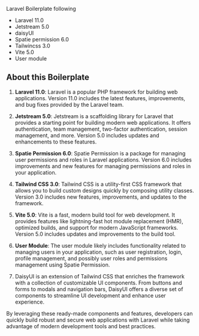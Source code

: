 <p>Laravel Boilerplate following</p>
<ul>
<li>Laravel 11.0</li>
<li>Jetstream 5.0</li>
<li>daisyUI</li>
<li>Spatie permission 6.0</li>
<li>Tailwincss 3.0</li>
<li>Vite 5.0</li>
<li>User module</li>
</ul>

## About this Boilerplate

<ol><li><p><strong>Laravel 11.0</strong>: Laravel is a popular PHP framework for building web applications. Version 11.0 includes the latest features, improvements, and bug fixes provided by the Laravel team.</p></li><li><p><strong>Jetstream 5.0</strong>: Jetstream is a scaffolding library for Laravel that provides a starting point for building modern web applications. It offers authentication, team management, two-factor authentication, session management, and more. Version 5.0 includes updates and enhancements to these features.</p></li><li><p><strong>Spatie Permission 6.0</strong>: Spatie Permission is a package for managing user permissions and roles in Laravel applications. Version 6.0 includes improvements and new features for managing permissions and roles in your application.</p></li><li><p><strong>Tailwind CSS 3.0</strong>: Tailwind CSS is a utility-first CSS framework that allows you to build custom designs quickly by composing utility classes. Version 3.0 includes new features, improvements, and updates to the framework.</p></li><li><p><strong>Vite 5.0</strong>: Vite is a fast, modern build tool for web development. It provides features like lightning-fast hot module replacement (HMR), optimized builds, and support for modern JavaScript frameworks. Version 5.0 includes updates and improvements to the build tool.</p></li><li><p><strong>User Module</strong>: The user module likely includes functionality related to managing users in your application, such as user registration, login, profile management, and possibly user roles and permissions management using Spatie Permission.</p></li><li>DaisyUI is an extension of Tailwind CSS that enriches the framework with a collection of customizable UI components. From buttons and forms to modals and navigation bars, DaisyUI offers a diverse set of components to streamline UI development and enhance user experience.</li></ol>

<p>By leveraging these ready-made components and features, developers can quickly build robust and secure web applications with Laravel while taking advantage of modern development tools and best practices.</p>